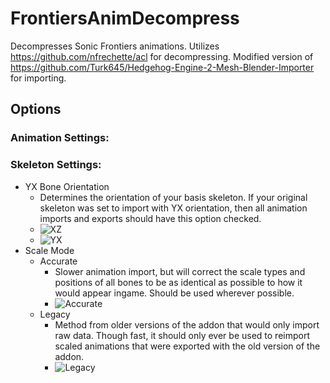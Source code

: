 # FrontiersAnimDecompress
 Decompresses Sonic Frontiers animations. Utilizes https://github.com/nfrechette/acl for decompressing. Modified version of https://github.com/Turk645/Hedgehog-Engine-2-Mesh-Blender-Importer for importing.


## Options
### Animation Settings:

### Skeleton Settings:
- YX Bone Orientation
  - Determines the orientation of your basis skeleton. If your original skeleton was set to import with YX orientation, then all animation imports and exports should have this option checked. 
  - ![XZ](https://github.com/AdelQue/FrontiersAnimDecompress/assets/10789282/4c278d71-a853-41cf-8525-3d9b17e1778b "XZ (Frontiers Default)")
  - ![YX](https://github.com/AdelQue/FrontiersAnimDecompress/assets/10789282/6e4393e5-b66d-4ae9-a452-4de960ab1229 "YX (Blender Preferred Bone Orientation")
- Scale Mode
  - Accurate
    - Slower animation import, but will correct the scale types and positions of all bones to be as identical as possible to how it would appear ingame. Should be used wherever possible.
    - ![Accurate](https://github.com/AdelQue/FrontiersAnimDecompress/assets/10789282/8df0052a-ae32-41ef-8a81-c6fac299b2b3 "Accurate")
  - Legacy
    - Method from older versions of the addon that would only import raw data. Though fast, it should only ever be used to reimport scaled animations that were exported with the old version of the addon. 
    - ![Legacy](https://github.com/AdelQue/FrontiersAnimDecompress/assets/10789282/c5da9318-95d0-4265-8107-7617fd526f76 "Legacy")


